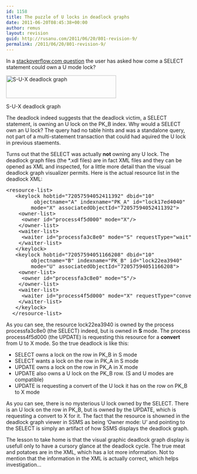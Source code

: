 ```yaml
---
id: 1158
title: The puzzle of U locks in deadlock graphs
date: 2011-06-20T08:45:38+00:00
author: remus
layout: revision
guid: http://rusanu.com/2011/06/20/801-revision-9/
permalink: /2011/06/20/801-revision-9/
---
```

In a <a href="http://stackoverflow.com/questions/2814377/deadlock-problem-because-of-an-update-lock/2814743#2814743" target="_blank">stackoverflow.com question</a> the user has asked how come a SELECT statement could own a U mode lock?

<div id="attachment_802" style="width: 310px" class="wp-caption alignnone">
  <a href="http://rusanu.com/wp-content/uploads/2010/05/deadlock-sux.png"><img src="http://rusanu.com/wp-content/uploads/2010/05/deadlock-sux-300x62.png" alt="S-U-X deadlock graph" title="deadlock-sux" width="300" height="62" class="size-medium wp-image-802" /></a>
  
  <p class="wp-caption-text">
    S-U-X deadlock graph
  </p>
</div>

The deadlock indeed suggests that the deadlock victim, a SELECT statement, is owning an U lock on the PK_B index. Why would a SELECT own an U lock? The query had no table hints and was a standalone query, not part of a multi-statement transaction that could had aquired the U lock in previous staements.

Turns out that the SELECT was actually **not** owning any U lock. The deadlock graph files (the *.xdl files) are in fact XML files and they can be opened as XML and inspected, for a little more detail than the visual deadlock graph visualizer permits. Here is the actual resource list in the deadlock XML:

<pre class="csharpcode"><span class="kwrd">&lt;</span><span class="html">resource-list</span><span class="kwrd">&gt;</span>
   <span class="kwrd">&lt;</span><span class="html">keylock</span> <span class="attr">hobtid</span><span class="kwrd">="72057594052411392"</span> <span class="attr">dbid</span><span class="kwrd">="10"</span>
         <span class="attr">objectname</span><span class="kwrd">="A"</span> <span class="attr">indexname</span><span class="kwrd">="PK_A"</span> <span class="attr">id</span><span class="kwrd">="lock17ed4040"</span>
        <span class="attr">mode</span><span class="kwrd">="X"</span> <span class="attr">associatedObjectId</span><span class="kwrd">="72057594052411392"</span><span class="kwrd">&gt;</span>
    <span class="kwrd">&lt;</span><span class="html">owner-list</span><span class="kwrd">&gt;</span>
     <span class="kwrd">&lt;</span><span class="html">owner</span> <span class="attr">id</span><span class="kwrd">="process4f5d000"</span> <span class="attr">mode</span><span class="kwrd">="X"</span><span class="kwrd">/&gt;</span>
    <span class="kwrd">&lt;/</span><span class="html">owner-list</span><span class="kwrd">&gt;</span>
    <span class="kwrd">&lt;</span><span class="html">waiter-list</span><span class="kwrd">&gt;</span>
     <span class="kwrd">&lt;</span><span class="html">waiter</span> <span class="attr">id</span><span class="kwrd">="processfa3c8e0"</span> <span class="attr">mode</span><span class="kwrd">="S"</span> <span class="attr">requestType</span><span class="kwrd">="wait"</span><span class="kwrd">/&gt;</span>
    <span class="kwrd">&lt;/</span><span class="html">waiter-list</span><span class="kwrd">&gt;</span>
   <span class="kwrd">&lt;/</span><span class="html">keylock</span><span class="kwrd">&gt;</span>
   <span class="kwrd">&lt;</span><span class="html">keylock</span> <span class="attr">hobtid</span><span class="kwrd">="72057594051166208"</span> <span class="attr">dbid</span><span class="kwrd">="10"</span>
        <span class="attr">objectname</span><span class="kwrd">="B"</span> <span class="attr">indexname</span><span class="kwrd">="PK_B"</span> <span class="attr">id</span><span class="kwrd">="lock22ea3940"</span>
        <span class="attr">mode</span><span class="kwrd">="U"</span> <span class="attr">associatedObjectId</span><span class="kwrd">="72057594051166208"</span><span class="kwrd">&gt;</span>
    <span class="kwrd">&lt;</span><span class="html">owner-list</span><span class="kwrd">&gt;</span>
     <span class="kwrd">&lt;</span><span class="html">owner</span> <span class="attr">id</span><span class="kwrd">="processfa3c8e0"</span> <span class="attr">mode</span><span class="kwrd">="S"</span><span class="kwrd">/&gt;</span>
    <span class="kwrd">&lt;/</span><span class="html">owner-list</span><span class="kwrd">&gt;</span>
    <span class="kwrd">&lt;</span><span class="html">waiter-list</span><span class="kwrd">&gt;</span>
     <span class="kwrd">&lt;</span><span class="html">waiter</span> <span class="attr">id</span><span class="kwrd">="process4f5d000"</span> <span class="attr">mode</span><span class="kwrd">="X"</span> <span class="attr">requestType</span><span class="kwrd">="convert"</span><span class="kwrd">/&gt;</span>
    <span class="kwrd">&lt;/</span><span class="html">waiter-list</span><span class="kwrd">&gt;</span>
   <span class="kwrd">&lt;/</span><span class="html">keylock</span><span class="kwrd">&gt;</span>
  <span class="kwrd">&lt;/</span><span class="html">resource-list</span><span class="kwrd">&gt;</span></pre>

As you can see, the resource lock22ea3940 is owned by the process processfa3c8e0 (the SELECT) indeed, but is owned in **S** mode. The process process4f5d000 (the UPDATE) is requesting this resource for a **convert** from U to X mode. So the true deadlock is like this:

  * SELECT owns a lock on the row in PK_B in S mode
  * SELECT wants a lock on the row in PK_A in S mode
  * UPDATE owns a lock on the row in PK_A in X mode
  * UPDATE also owns a U lock on the PK_B row. (S and U modes are compatible)
  * UPDATE is requesting a convert of the U lock it has on the row on PK_B to X mode

As you can see, there is no mysterious U lock owned by the SELECT. There is an U lock on the row in PK_B, but is owned by the UPDATE, which is requesting a convert to X for it. The fact that the resource is showned in the deadlock graph viewer in SSMS as being &#8216;Owner mode: U&#8217; and pointing to the SELECT is simply an artifact of how SSMS displays the deadlock graph.

The lesson to take home is that the visual graphic deadlock graph display is usefull only to have a cursory glance at the deadlock cycle. The true meat and potatoes are in the XML, which has a lot more information. Not to mention that the information in the XML is actually correct, which helps investigation&#8230;